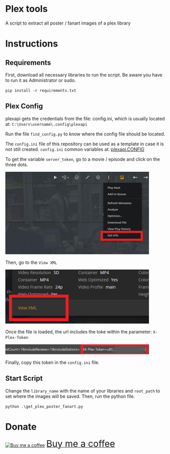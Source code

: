 # Plex tools
A script to extract all poster / fanart  images of a plex library

# Instructions

## Requirements

First, download all necessary libraries to run the script. 
Be aware you have to run it as Administrator or sudo.  

`
pip install -r requirements.txt
`

## Plex Config

plexapi gets the credentials from the file: config.ini, which is usually located at: 
`C:\Users\username\.config\plexapi`

Run the file `find_config.py` to know where the config file should be located. 

The `config.ini` file of this repository can be used as a template in case it is not still created. 
`config.ini` common variables at: [plexapi.CONFIG](http://python-plexapi.readthedocs.io/en/latest/configuration.html)

To get the variable `server_token`, go to a movie / episode and click on the three dots.
 
![Get token 01](images/get_token_01.png?raw=true)

Then, go to the `View XML`

![Get token 02](images/get_token_02.png?raw=true)

Once the file is loaded, the url includes the toke within the parameter: `X-Plex-Token`

![Get token 03](images/get_token_03.png?raw=true)

Finally, copy this token in the `config.ini` file. 

## Start Script

Change the ``library_name`` with the name of your libraries and `root_path` to set where the images will be saved. 
Then, run the python file.

`python .\get_plex_poster_fanart.py`

# Donate

<link href="https://fonts.googleapis.com/css?family=Cookie" rel="stylesheet"><a class="bmc-button" target="_blank" href="https://www.buymeacoffee.com/vjexposito"><img src="https://cdn.buymeacoffee.com/buttons/bmc-new-btn-logo.svg" alt="Buy me a coffee"><span style="margin-left:5px;font-size:28px !important;">Buy me a coffee</span></a>

